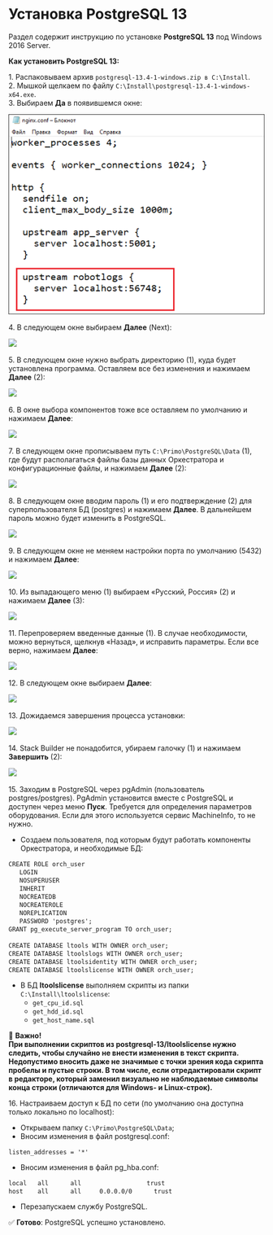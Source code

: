 # Установка PostgreSQL 13
Раздел содержит инструкцию по установке **PostgreSQL 13** под Windows 2016 Server.

**Как установить PostgreSQL 13:**

1\. Распаковываем архив `postgresql-13.4-1-windows.zip в C:\Install`.\
2\. Мышкой щелкаем по файлу `C:\Install\postgresql-13.4-1-windows-x64.exe`.\
3\.	Выбираем **Да** в появившемся окне:

![](<../../../.gitbook/assets/install-nginx-win-1.png>)

4\. В следующем окне выбираем **Далее** (Next):

![](<../../../.gitbook/assets/>)

5\.	В следующем окне нужно выбрать директорию (1), куда будет установлена программа. Оставляем все без изменения и нажимаем **Далее** (2):

![](<../../../.gitbook/assets/>)

6\.	В окне выбора компонентов тоже все оставляем по умолчанию и нажимаем **Далее**:

![](<../../../.gitbook/assets/>)

7\.	В следующем окне прописываем путь `C:\Primo\PostgreSQL\Data` (1), где будут располагаться файлы базы данных Оркестратора и конфигурационные файлы, и нажимаем **Далее** (2):

![](<../../../.gitbook/assets/>)

8\.	В следующем окне вводим пароль (1) и его подтверждение (2) для суперпользователя БД (postgres) и нажимаем **Далее**. В дальнейшем пароль можно будет изменить в PostgreSQL.

![](<../../../.gitbook/assets/>)

9\.	В следующем окне не меняем настройки порта по умолчанию (5432) и нажимаем **Далее**:

![](<../../../.gitbook/assets/>)

10\. Из выпадающего меню (1) выбираем «Русский, Россия» (2) и нажимаем **Далее** (3):

![](<../../../.gitbook/assets/>)

11\. Перепроверяем введенные данные (1). В случае необходимости, можно вернуться, щелкнув «Назад», и исправить параметры. Если все верно, нажимаем **Далее**:

![](<../../../.gitbook/assets/>)

12\. В следующем окне выбираем **Далее**:

![](<../../../.gitbook/assets/>)

13\. Дожидаемся завершения процесса установки:

![](<../../../.gitbook/assets/>)

14\. Stack Builder не понадобится, убираем галочку (1) и нажимаем **Завершить** (2):

![](<../../../.gitbook/assets/>)

15\. Заходим в PostgreSQL через pgAdmin (пользователь postgres/postgres). PgAdmin установится вместе с PostgreSQL и доступен через меню **Пуск**. Требуется для определения параметров оборудования. Если для этого используется сервис MachineInfo, то не нужно.
* Создаем пользователя, под которым будут работать компоненты Оркестратора, и необходимые БД:
```
CREATE ROLE orch_user
   LOGIN
   NOSUPERUSER
   INHERIT
   NOCREATEDB
   NOCREATEROLE
   NOREPLICATION
   PASSWORD 'postgres';
GRANT pg_execute_server_program TO orch_user;

CREATE DATABASE ltools WITH OWNER orch_user;
CREATE DATABASE ltoolslogs WITH OWNER orch_user;
CREATE DATABASE ltoolsidentity WITH OWNER orch_user;
CREATE DATABASE ltoolslicense WITH OWNER orch_user;
```
* В БД **ltoolslicense** выполняем скрипты из папки `C:\Install\ltoolslicense`:
  * `get_cpu_id.sql`
  * `get_hdd_id.sql`
  * `get_host_name.sql`

:red_circle: **Важно!**\
**При выполнении скриптов из postgresql-13/ltoolslicense нужно следить, чтобы случайно не внести изменения в текст скрипта. Недопустимо вносить даже не значимые с точки зрения кода скрипта пробелы и пустые строки.
В том числе, если отредактировали скрипт в редакторе, который заменил визуально не наблюдаемые символы конца строки (отличаются для Windows- и Linux-строк).**

16\. Настраиваем доступ к БД по сети (по умолчанию она доступна только локально по localhost):
* Открываем папку `C:\Primo\PostgreSQL\Data`;
* Вносим изменения в файл postgresql.conf:
```
listen_addresses = '*'
```
* Вносим изменения в файл pg_hba.conf:
```
local   all      all                  trust
host    all      all     0.0.0.0/0  	trust
```
* Перезапускаем службу PostgreSQL.

:white_check_mark: **Готово**: PostgreSQL успешно установлено.
